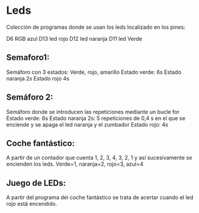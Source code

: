 # Leds

Colección de programas donde se usan los leds localizado en los pines:

D6 RGB azul
D13 led rojo
D12 led naranja
D11 led Verde
 
## Semaforo1:
Semáforo con 3 estados: Verde, rojo, amarillo
Estado verde: 6s
Estado naranja 2s
Estado rojo 4s

## Semáforo 2:
Semáforo donde se introducen las repeticiones mediante un bucle for
Estado verde: 6s
Estado naranja 2s: 5 repeticiones de 0,4 s en el que se enciende y se apaga el led naranja y el zumbador
Estado rojo: 4s

## Coche fantástico:
A partir de un contador que cuenta 1, 2, 3, 4, 3, 2, 1 y así sucesivamente se encienden los leds.
Verde=1, naranja=2, rojo=3, azul=4

## Juego de LEDs:
A partir del programa del coche fantástico se trata de acertar cuando el led rojo está encendido. 
